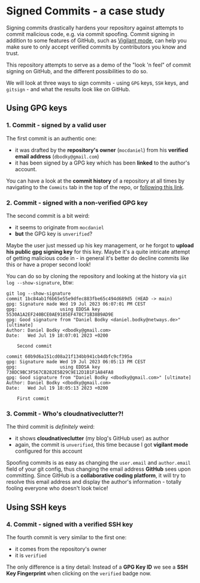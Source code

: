 # Signed Commits - a case study

Signing commits drastically hardens your repository against attempts to commit malicious code, e.g. via commit spoofing. Commit signing in addition to some features of GitHub, such as [Vigilant mode](https://docs.github.com/en/authentication/managing-commit-signature-verification/displaying-verification-statuses-for-all-of-your-commits), can help you make sure to only accept verified commits by contributors you know and trust. 

This repository attempts to serve as a demo of the "look 'n feel" of commit signing on GitHub, and the different possibilities to do so.

We will look at three ways to sign commits - using `GPG` keys, `SSH` keys, and `gitsign` - and what the results look like on GitHub.

## Using GPG keys

### 1. Commit - signed by a valid user

The first commit is an authentic one:

- it was drafted by the **repository's owner** (`mocdaniel`) from his **verified email address** (`dbodky@gmail.com`)
- it has been signed by a GPG key which has been **linked** to the author's account.

You can have a look at the **commit history** of a repository at all times by navigating to the `Commits` tab in the top of the repo, or [following this link](https://github.com/mocdaniel/signed-commits-case-study/commits/main).

### 2. Commit - signed with a non-verified GPG key

The second commit is a bit weird:

- it seems to originate from `mocdaniel`
- **but** the GPG key is `unverified`?

Maybe the user just messed up his key management, or he forgot to **upload his public gpg signing key** for this key. Maybe it's a quite intricate attempt of getting malicious code in - in general it's better do decline commits like this or have a proper second look!

You can do so by cloning the repository and looking at the history via `git log --show-signature`, btw:

```console
git log --show-signature
commit 1bc84ab1f6b65e55e9dfec883fbe65c494d689d5 (HEAD -> main)
gpg: Signature made Wed 19 Jul 2023 06:07:01 PM CEST
gpg:                using EDDSA key 5530A1A2EF240BCE0AE9185EF478C71B38B9AD9E
gpg: Good signature from "Daniel Bodky <daniel.bodky@netways.de>" [ultimate]
Author: Daniel Bodky <dbodky@gmail.com>
Date:   Wed Jul 19 18:07:01 2023 +0200

    Second commit

commit 60b9d6a151cd08a21f134bb941cb4dbfc9cf395a
gpg: Signature made Wed 19 Jul 2023 06:05:13 PM CEST
gpg:                using EDDSA key 738DC9BC3F567CB282E5B29C9E12D1B1F1A84FA8
gpg: Good signature from "Daniel Bodky <dbodky@gmail.com>" [ultimate]
Author: Daniel Bodky <dbodky@gmail.com>
Date:   Wed Jul 19 18:05:13 2023 +0200

    First commit
```
### 3. Commit - Who's cloudnativeclutter?!

The third commit is *definitely* weird:

- it shows **cloudnativeclutter** (my blog's GitHub user) as author
- again, the commit is `unverified`, this time because I got **vigilant mode** configured for this account

Spoofing commits is as easy as changing the `user.email` and `author.email` field of your git config, thus changing the email address **GitHub** sees upon committing. Since GitHub is a **collaborative coding platform**, it will try to resolve this email address and display the author's information - totally fooling everyone who doesn't look twice!


## Using SSH keys

### 4. Commit - signed with a verified SSH key

The fourth commit is very similar to the first one:

- it comes from the repository's owner
- it is `verified`

The only difference is a tiny detail: Instead of a **GPG Key ID** we see a **SSH Key Fingerprint** when clicking on the `verified` badge now.
